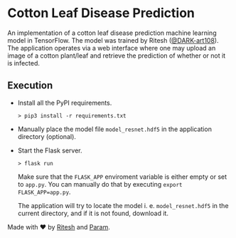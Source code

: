 # Cotton Leaf Disease Prediction
An implementation of a cotton leaf disease prediction machine learning model in TensorFlow. The model was trained by Ritesh ([@DARK-art108](https://github.com/DARK-art108)). The application operates via a web interface where one may upload an image of a cotton plant/leaf and retrieve the prediction of whether or not it is infected.

## Execution
 - Install all the PyPI requirements.
   ```
   > pip3 install -r requirements.txt
   ```
 - Manually place the model file `model_resnet.hdf5` in the application directory (optional).
 - Start the Flask server.
   ```
   > flask run
   ```
   Make sure that the `FLASK_APP` enviroment variable is either empty or set to `app.py`. You can manually do that by executing `export FLASK_APP=app.py`.
   
   The application will try to locate the model i. e. `model_resnet.hdf5` in the current directory, and if it is not found, download it.

Made with ❤ by [Ritesh](https://github.com/DARK-art108) and [Param](http://www.paramsid.com).